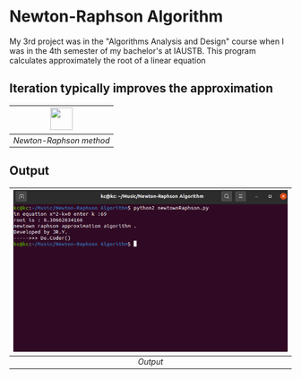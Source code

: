 # Newton-Raphson Algorithm

My 3rd project was in the "Algorithms Analysis and Design" course when I was in the 4th semester of my bachelor's at IAUSTB. This program calculates approximately the root of a linear equation

## Iteration typically improves the approximation
| <img src="https://media.giphy.com/media/vFKqnCdLPNOKc/giphy.gif" width="40" height="40" /> | 
|:--:| 
| *Newton-Raphson method*


## Output
| <img src="out.png" alt="Pascal Triangle" width="900"/> | 
|:--:| 
| *Output*

